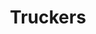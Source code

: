 ---
title: Truckers
crosslinks:
- livven
- TruckersLounge
- autotldr
- Tiresaretheenemy
- zeronet
- Trucking
- Justrolledintotheshop
- ShittyLifeProTips
- mildlyinteresting
- Roadcam
- Documentaries
- cocaine
- pics
- hedidthemath
- trucksim
- WTF
- Jokes
- BDSMpersonals
- tifu
- OutOfTheLoop
---
